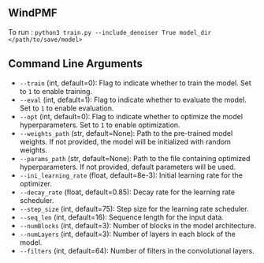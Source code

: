 ## WindPMF

To run : 
`python3 train.py --include_denoiser True model_dir </path/to/save/model>`

## Command Line Arguments

- `--train` (int, default=0): Flag to indicate whether to train the model. Set to `1` to enable training.
- `--eval` (int, default=1): Flag to indicate whether to evaluate the model. Set to `1` to enable evaluation.
- `--opt` (int, default=0): Flag to indicate whether to optimize the model hyperparameters. Set to `1` to enable optimization.
- `--weights_path` (str, default=None): Path to the pre-trained model weights. If not provided, the model will be initialized with random weights.
- `--params_path` (str, default=None): Path to the file containing optimized hyperparameters. If not provided, default parameters will be used.
- `--ini_learning_rate` (float, default=8e-3): Initial learning rate for the optimizer.
- `--decay_rate` (float, default=0.85): Decay rate for the learning rate scheduler.
- `--step_size` (int, default=75): Step size for the learning rate scheduler.
- `--seq_len` (int, default=16): Sequence length for the input data.
- `--numBlocks` (int, default=3): Number of blocks in the model architecture.
- `--numLayers` (int, default=3): Number of layers in each block of the model.
- `--filters` (int, default=64): Number of filters in the convolutional layers.